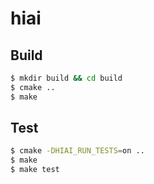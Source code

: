 # hiai

## Build

```bash
$ mkdir build && cd build
$ cmake ..
$ make 
```

## Test

```bash
$ cmake -DHIAI_RUN_TESTS=on ..
$ make
$ make test
```
